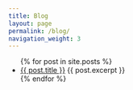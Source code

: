 ```yaml
---
title: Blog
layout: page
permalink: /blog/
navigation_weight: 3
---
```

<section id="myLoop" class="loop">
<ul>
    {% for post in site.posts %}
      <li>
        <a href="{{ post.url }}">{{ post.title }}</a>
        {{ post.excerpt }}
      </li>
    {% endfor %}
</ul>
</section>